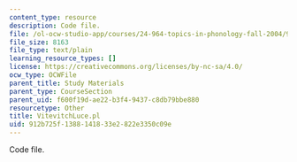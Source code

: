 ```yaml
---
content_type: resource
description: Code file.
file: /ol-ocw-studio-app/courses/24-964-topics-in-phonology-fall-2004/912b725f1388141833e2822e3350c09e_VitevitchLuce.pl
file_size: 8163
file_type: text/plain
learning_resource_types: []
license: https://creativecommons.org/licenses/by-nc-sa/4.0/
ocw_type: OCWFile
parent_title: Study Materials
parent_type: CourseSection
parent_uid: f600f19d-ae22-b3f4-9437-c8db79bbe880
resourcetype: Other
title: VitevitchLuce.pl
uid: 912b725f-1388-1418-33e2-822e3350c09e
---
```

Code file.